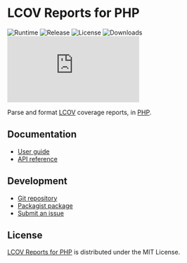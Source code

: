 # LCOV Reports for PHP
![Runtime](https://badgen.net/packagist/php/cedx/lcov) ![Release](https://badgen.net/packagist/v/cedx/lcov) ![License](https://badgen.net/packagist/license/cedx/lcov) ![Downloads](https://badgen.net/packagist/dt/cedx/lcov) ![Coverage](https://badgen.net/codecov/c/github/cedx/lcov.php)

Parse and format [LCOV](http://ltp.sourceforge.net/coverage/lcov.php) coverage reports,
in [PHP](https://www.php.net).

## Documentation
- [User guide](https://github.com/cedx/lcov.php/wiki)
- [API reference](https://docs.belin.io/lcov.php)

## Development
- [Git repository](https://github.com/cedx/lcov.php)
- [Packagist package](https://packagist.org/packages/cedx/lcov)
- [Submit an issue](https://github.com/cedx/lcov.php/issues)

## License
[LCOV Reports for PHP](https://github.com/cedx/lcov.php) is distributed under the MIT License.
